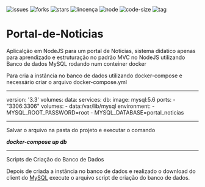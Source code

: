![issues](https://img.shields.io/github/issues/luizcsbh/Portal_de_Noticias)
![forks](https://img.shields.io/github/forks/luizcsbh/Portal_de_Noticias)
![stars](https://img.shields.io/github/stars/luizcsbh/Portal_de_Noticias)
![lincença](https://img.shields.io/github/license/luizcsbh/Portal_de_Noticias)
![node](https://img.shields.io/node/v/mongoose)
![code-size](https://img.shields.io/github/languages/code-size/luizcsbh/Portal_de_Noticias)
![tag](https://img.shields.io/github/v/tag/luizcsbh/Portal_de_Noticias)

# Portal-de-Noticias
Aplicalção em NodeJS para um portal de Noticias, sistema didatico apenas para aprendizado e estruturação no padrão MVC no NodeJS utilizando Banco de dados MySQL rodando num conteiner docker

Para cria a instância no banco de dados utilizando docker-compose e necessário criar o arquivo docker-compose.yml

------

version: '3.3'
volumes:
  data:
services:
  db:
    image: mysql:5.6
    ports:
      - "3306:3306"
    volumes:
      - data:/var/lib/mysql
    environment:
      - MYSQL_ROOT_PASSWORD=root
      - MYSQL_DATABASE=portal_noticias 

------

Salvar o arquivo na pasta do projeto e executar o comando 

***docker-compose up db***

------

Scripts de Criação do Banco de Dados 

Depois de criada a instância no banco de dados e realizado o download do client do [MySQL](https://dev.mysql.com/downloads/workbench) execute o arquivo script de criação do banco de dados.

